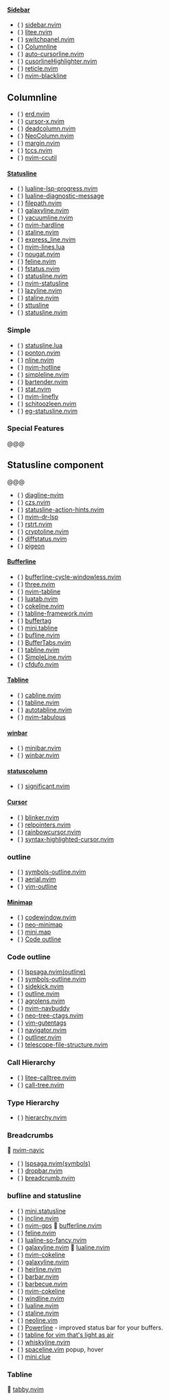 #### [Sidebar](https://yutkat.github.io/my-neovim-pluginlist/#sidebar)
* ( ) [sidebar.nvim](https://github.com/GustavoKatel/sidebar.nvim)
* ( ) [litee.nvim](https://github.com/ldelossa/litee.nvim)
* ( ) [switchpanel.nvim](https://github.com/arakkkkk/switchpanel.nvim)
* ( ) [ Columnline](https://yutkat.github.io/my-neovim-pluginlist/#cursorline--columnline)
* ( ) [auto-cursorline.nvim](https://github.com/delphinus/auto-cursorline.nvim)
* ( ) [cusorlineHighlighter.nvim](https://github.com/ds1sqe/cusorlineHighlighter.nvim)
* ( ) [reticle.nvim](https://github.com/tummetott/reticle.nvim)
* ( ) [nvim-blackline](https://github.com/kellywashere/nvim-blackline)
## Columnline
* ( ) [erd.nvim](https://github.com/xiashuangxi/erd.nvim)
* ( ) [cursor-x.nvim](https://github.com/b4b4r07/cursor-x.nvim)
* ( ) [deadcolumn.nvim](https://github.com/Bekaboo/deadcolumn.nvim)
* ( ) [NeoColumn.nvim](https://github.com/ecthelionvi/NeoColumn.nvim)
* ( ) [margin.nvim](https://github.com/miklu612/margin.nvim)
* ( ) [tccs.nvim](https://github.com/tiyn/tccs.nvim)
* ( ) [nvim-ccutil](https://github.com/MaggieLostKeys/nvim-ccutil)
#### [Statusline](https://yutkat.github.io/my-neovim-pluginlist/#statusline)
* ( ) [lualine-lsp-progress.nvim](https://github.com/WhoIsSethDaniel/lualine-lsp-progress.nvim)
* ( ) [lualine-diagnostic-message](https://github.com/Isrothy/lualine-diagnostic-message)
* ( ) [filepath.nvim](https://github.com/kevmuko/filepath.nvim)
* ( ) [galaxyline.nvim](https://github.com/NTBBloodbath/galaxyline.nvim)
* ( ) [vacuumline.nvim](https://github.com/konapun/vacuumline.nvim)
* ( ) [nvim-hardline](https://github.com/ojroques/nvim-hardline)
* ( ) [staline.nvim](https://github.com/tamton-aquib/staline.nvim)
* ( ) [express_line.nvim](https://github.com/tjdevries/express_line.nvim)
* ( ) [nvim-lines.lua](https://github.com/yaocccc/nvim-lines.lua)
* ( ) [nougat.nvim](https://github.com/MunifTanjim/nougat.nvim)
* ( ) [feline.nvim](https://github.com/freddiehaddad/feline.nvim)
* ( ) [fstatus.nvim](https://github.com/gaoDean/fstatus.nvim)
* ( ) [statusline.nvim](https://github.com/aghriss/statusline.nvim)
* ( ) [nvim-statusline](https://github.com/SingularisArt/nvim-statusline)
* ( ) [lazyline.nvim](https://github.com/willothy/lazyline.nvim)
* ( ) [staline.nvim](https://github.com/2lambda123/staline.nvim)
* ( ) [sttusline](https://github.com/sontungexpt/sttusline)
* ( ) [statusline.nvim](https://github.com/nvim-jo/statusline.nvim)
### Simple
* ( ) [statusline.lua](https://github.com/beauwilliams/statusline.lua)
* ( ) [ponton.nvim](https://github.com/doums/ponton.nvim)
* ( ) [nline.nvim](https://github.com/amirrezaask/nline.nvim)
* ( ) [nvim-hotline](https://github.com/RRethy/nvim-hotline)
* ( ) [simpleline.nvim](https://github.com/hn275/simpleline.nvim)
* ( ) [bartender.nvim](https://github.com/austinliuigi/bartender.nvim)
* ( ) [stat.nvim](https://github.com/leath-dub/stat.nvim)
* ( ) [nvim-linefly](https://github.com/bluz71/nvim-linefly)
* ( ) [schitoozleen.nvim](https://github.com/juiceDeLemon/schitoozleen.nvim)
* ( ) [eg-statusline.nvim](https://github.com/Ernest1338/eg-statusline.nvim)
### Special Features
@@@
## Statusline component
@@@
* ( ) [diagline-nvim](https://github.com/erhickey/diagline-nvim)
* ( ) [czs.nvim](https://github.com/oncomouse/czs.nvim)
* ( ) [statusline-action-hints.nvim](https://github.com/roobert/statusline-action-hints.nvim)
* ( ) [nvim-dr-lsp](https://github.com/chrisgrieser/nvim-dr-lsp)
* ( ) [rstrt.nvim](https://github.com/FilipHarald/rstrt.nvim)
* ( ) [cryptoline.nvim](https://github.com/daedlock/cryptoline.nvim)
* ( ) [diffstatus.nvim](https://github.com/nathom/diffstatus.nvim)
* ( ) [pigeon](https://github.com/Pheon-Dev/pigeon)
#### [Bufferline](https://yutkat.github.io/my-neovim-pluginlist/#bufferline)
* ( ) [bufferline-cycle-windowless.nvim](https://github.com/roobert/bufferline-cycle-windowless.nvim)
* ( ) [three.nvim](https://github.com/stevearc/three.nvim)
* ( ) [nvim-tabline](https://github.com/crispgm/nvim-tabline)
* ( ) [luatab.nvim](https://github.com/alvarosevilla95/luatab.nvim)
* ( ) [cokeline.nvim](https://github.com/noib3/cokeline.nvim)
* ( ) [tabline-framework.nvim](https://github.com/rafcamlet/tabline-framework.nvim)
* ( ) [buffertag](https://github.com/ldelossa/buffertag)
* ( ) [mini.tabline](https://github.com/echasnovski/mini.tabline)
* ( ) [bufline.nvim](https://github.com/fzdwx/bufline.nvim)
* ( ) [BufferTabs.nvim](https://github.com/tomiis4/BufferTabs.nvim)
* ( ) [tabline.nvim](https://github.com/mg979/tabline.nvim)
* ( ) [SimpleLine.nvim](https://github.com/Kicamon/SimpleLine.nvim)
* ( ) [cfdufo.nvim](https://github.com/paradoxskin/cfdufo.nvim)
#### [Tabline](https://yutkat.github.io/my-neovim-pluginlist/#tabline)
* ( ) [cabline.nvim](https://github.com/andrewjwaggoner/cabline.nvim)
* ( ) [tabline.nvim](https://github.com/lpoto/tabline.nvim)
* ( ) [autotabline.nvim](https://github.com/mgnsk/autotabline.nvim)
* ( ) [nvim-tabulous](https://github.com/jryom/nvim-tabulous)
#### [winbar](https://yutkat.github.io/my-neovim-pluginlist/#winbar)
* ( ) [minibar.nvim](https://github.com/aktersnurra/minibar.nvim)
* ( ) [winbar.nvim](https://github.com/Alighorab/winbar.nvim)
#### [statuscolumn](https://yutkat.github.io/my-neovim-pluginlist/#statuscolumn)
* ( ) [significant.nvim](https://github.com/ElPiloto/significant.nvim)
#### [Cursor](https://yutkat.github.io/my-neovim-pluginlist/#cursor)
* ( ) [blinker.nvim](https://github.com/Grazfather/blinker.nvim)
* ( ) [relpointers.nvim](https://github.com/scheisa/relpointers.nvim)
* ( ) [rainbowcursor.nvim](https://github.com/abcdefg233/rainbowcursor.nvim)
* ( ) [syntax-highlighted-cursor.nvim](https://github.com/ukyouz/syntax-highlighted-cursor.nvim)
 ### outline
* ( ) [symbols-outline.nvim](https://github.com/simrat39/symbols-outline.nvim)
* ( ) [aerial.nvim](https://github.com/stevearc/aerial.nvim)
* ( ) [vim-outline](https://github.com/ubaldot/vim-outline) 
#### [Minimap](https://yutkat.github.io/my-neovim-pluginlist/#minimap)
* ( ) [codewindow.nvim](https://github.com/gorbit99/codewindow.nvim)
* ( ) [neo-minimap](https://github.com/ziontee113/neo-minimap)
* ( ) [mini.map](https://github.com/echasnovski/mini.map)
* ( ) [Code outline](https://yutkat.github.io/my-neovim-pluginlist/#code-outline)
### Code outline
* ( ) [lspsaga.nvim(outline)](https://github.com/nvimdev/lspsaga.nvim)
* ( ) [symbols-outline.nvim](https://github.com/hedyhli/symbols-outline.nvim)
* ( ) [sidekick.nvim](https://github.com/ElPiloto/sidekick.nvim)
* ( ) [outline.nvim](https://github.com/sencer/outline.nvim)
* ( ) [agrolens.nvim](https://github.com/desdic/agrolens.nvim)
* ( ) [nvim-navbuddy](https://github.com/SmiteshP/nvim-navbuddy)
* ( ) [neo-tree-ctags.nvim](https://github.com/d00h/neo-tree-ctags.nvim)
* ( ) [vim-gutentags](https://github.com/ludovicchabant/vim-gutentags)
* ( ) [navigator.nvim](https://github.com/dawsers/navigator.nvim)
* ( ) [outliner.nvim](https://github.com/MikkelvtK/outliner.nvim)
* ( ) [telescope-file-structure.nvim](https://github.com/ivanjermakov/telescope-file-structure.nvim)
### Call Hierarchy
* ( ) [litee-calltree.nvim](https://github.com/ldelossa/litee-calltree.nvim)
* ( ) [call-tree.nvim](https://github.com/prasy-loyola/call-tree.nvim)
### Type Hierarchy
* ( ) [hierarchy.nvim](https://github.com/Slyces/hierarchy.nvim)
### Breadcrumbs
 [nvim-navic](https://github.com/SmiteshP/nvim-navic)
* ( ) [lspsaga.nvim(symbols)](https://github.com/nvimdev/lspsaga.nvim)
* ( ) [dropbar.nvim](https://github.com/Bekaboo/dropbar.nvim)
* ( ) [breadcrumb.nvim](https://github.com/loctvl842/breadcrumb.nvim)

### bufline and statusline
* ( ) [mini.statusline](https://github.com/echasnovski/mini.statusline)
* ( ) [incline.nvim](https://github.com/b0o/incline.nvim)
* ( ) [nvim-gps](https://github.com/SmiteshP/nvim-gps)
 [bufferline.nvim](https://github.com/akinsho/bufferline.nvim)
* ( ) [feline.nvim](https://github.com/famiu/feline.nvim)
* ( ) [lualine-so-fancy.nvim](https://github.com/meuter/lualine-so-fancy.nvim)
* ( ) [galaxyline.nvim](https://github.com/ecosse3/galaxyline.nvim)
 [lualine.nvim](https://github.com/nvim-lualine/lualine.nvim)
* ( ) [nvim-cokeline](https://github.com/noib3/nvim-cokeline)
* ( ) [galaxyline.nvim](https://github.com/nvimdev/galaxyline.nvim)
* ( ) [heirline.nvim](https://github.com/rebelot/heirline.nvim)
* ( ) [barbar.nvim](https://github.com/romgrk/barbar.nvim)
* ( ) [barbecue.nvim](https://github.com/utilyre/barbecue.nvim)
* ( ) [nvim-cokeline](https://github.com/willothy/nvim-cokeline)
* ( ) [windline.nvim](https://github.com/windwp/windline.nvim)
* ( ) [lualine.nvim ](https://github.com/nvim-lualine/lualine.nvim )
* ( ) [staline.nvim ](https://github.com/tamton-aquib/staline.nvim )
* ( ) [neoline.vim](https://github.com/adelarsq/neoline.vim) 
* ( ) [Powerline](https://github.com/Lokaltog/powerline) - improved status bar for your buffers.
* ( ) [tabline for vim that's light as air](https://github.com/vim-airline/vim-airline)
* ( ) [whiskyline.nvim](https://github.com/nvimdev/whiskyline.nvim)
* ( ) [spaceline.vim](https://github.com/nvimdev/spaceline.vim)
popup, hover
* ( ) [mini.clue](https://github.com/echasnovski/mini.clue)

### Tabline
 [tabby.nvim](https://github.com/nanozuki/tabby.nvim)

